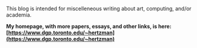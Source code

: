 This blog is intended for miscelleneous writing about art, computing, and/or academia.

**My homepage, with more papers, essays, and other links, is here: [https://www.dgp.toronto.edu/~hertzman](https://www.dgp.toronto.edu/~hertzman)**


